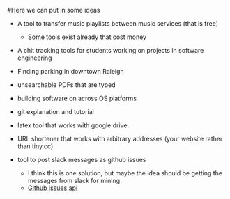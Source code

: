 #Here we can put in some ideas

* A tool to transfer music playlists between music services (that is free)
    - Some tools exist already that cost money
* A chit tracking tools for students working on projects in software engineering
* Finding parking in downtown Raleigh
* unsearchable PDFs that are typed
* building software on across OS platforms
* git explanation and tutorial
* latex tool that works with google drive.
* URL shortener that works with arbitrary addresses (your website rather than tiny.cc)

* tool to post slack messages as github issues
    - I think this is one solution, but maybe the idea should be getting the messages from slack for mining
    - [Github issues api](https://developer.github.com/v3/issues/)
